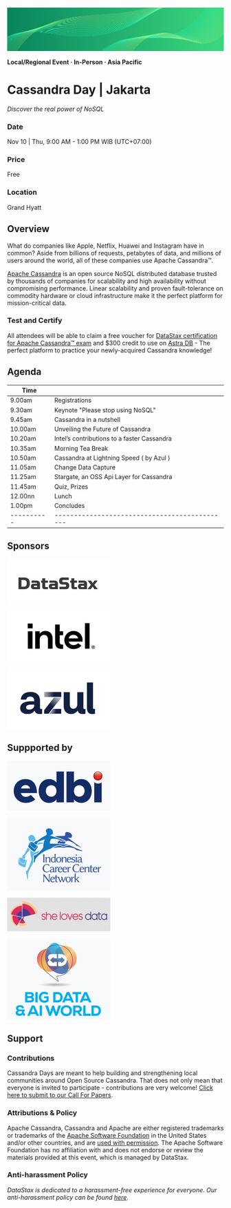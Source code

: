 ![CDay green logo](images/cday_green_background.png)

**Local/Regional Event · In-Person · Asia Pacific**

# Cassandra Day | Jakarta

_Discover the real power of NoSQL_

### Date

Nov 10 | Thu, 9:00 AM - 1:00 PM WIB (UTC+07:00)

### Price

Free

### Location

Grand Hyatt

## Overview

What do companies like Apple, Netflix, Huawei and Instagram have in common? Aside from billions of requests, petabytes of data, and millions of users around the world, all of these companies use Apache Cassandra™.

[Apache Cassandra](https://cassandra.apache.org/) is an open source NoSQL distributed database trusted by thousands of companies for scalability and high availability without compromising performance. Linear scalability and proven fault-tolerance on commodity hardware or cloud infrastructure make it the perfect platform for mission-critical data.

### Test and Certify

All attendees will be able to claim a free voucher for [DataStax certification for Apache Cassandra™ exam](https://www.datastax.com/dev/certifications)
and $300 credit to use on [Astra DB](https://astra.datastax.com/) - The perfect platform to practice your newly-acquired Cassandra knowledge!

## Agenda

| Time     |                                             |
|----------|---------------------------------------------|
| 9.00am   | Registrations                               |
| 9.30am   | Keynote "Please stop using NoSQL"           |
| 9.45am   | Cassandra in a nutshell                     |
| 10.00am  | Unveiling the Future of Cassandra           |
| 10.20am  | Intel’s contributions to a faster Cassandra |
| 10.35am  | Morning Tea Break                           |
| 10.50am  | Cassandra at Lightning Speed ( by Azul )    |
| 11.05am  | Change Data Capture                         |
| 11.25am  | Stargate, an OSS Api Layer for Cassandra    |
| 11.45am  | Quiz, Prizes                                |
| 12.00nn  | Lunch                                       |
| 1.00pm   | Concludes                                   |
|----------|---------------------------------------------|

## Sponsors

![DataStax](images/logo_cday_datastax.png)

![Intel](images/logo_cday_intel.png)

![Azul](images/logo_cday_azul.png)

## Suppported by

![EDBI Singapore](images/logo_cday_edbi.png)

![Indonesia Career Center Network](images/logo_cday_iccn.png)

![She Loves Data](images/logo_cday_sld.png)

![Big Dat a& AI World](images/logo_cday_bdaw.png)

## Support

### Contributions

Cassandra Days are meant to help building and strengthening local communities around Open Source Cassandra. That does not only mean that everyone is invited to participate - contributions are very welcome! [Click here to submit to our Call For Papers](https://docs.google.com/forms/d/e/1FAIpQLSdiOo7V8aEeuWdVHjC4diU9Bn8Nt0G-fyJKfVMWolgZoseJCQ/viewform).

### Attributions & Policy

Apache Cassandra, Cassandra and Apache are either registered trademarks or trademarks of the [Apache Software Foundation](http://www.apache.org/)
in the United States and/or other countries,
and are [used with permission](http://www.apache.org/foundation/marks/events.html).
The Apache Software Foundation has no affiliation with and does not endorse or review the materials provided at this event, which is managed by DataStax.

### Anti-harassment Policy

_DataStax is dedicated to a harassment-free experience for everyone. Our anti-harassment policy can be found [here](https://dtsx.io/cdays-anti-harassment-policy)._
